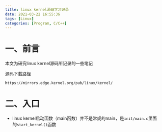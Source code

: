 ```yaml
---
title: linux kernel源码学习记录
date: 2021-03-22 16:55:36
tags: [Linux]
categories: [Program, C/C++]
---
```


# 一、前言

本文为研究linux kernel源码所记录的一些笔记

源码下载路径
```
https://mirrors.edge.kernel.org/pub/linux/kernel/
```

# 二、入口

- linux kernel启动函数（main函数）并不是常规的main，是`init/main.c`里面的`start_kernel()`函数

